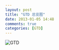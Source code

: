 ```yaml
---
layout: post
title: "GTD 总览图"
date: 2013-01-05 14:48
comments: true
categories: [GTD]
---
```


![GTD](http://gtd.doit.im/static/images/gtdguide/gtd_cn.png)